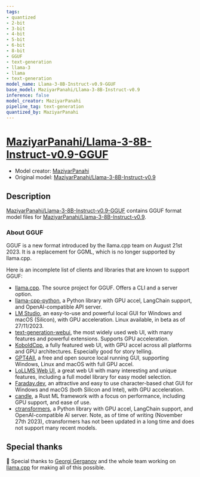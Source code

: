 ```yaml
---
tags:
- quantized
- 2-bit
- 3-bit
- 4-bit
- 5-bit
- 6-bit
- 8-bit
- GGUF
- text-generation
- llama-3
- llama
- text-generation
model_name: Llama-3-8B-Instruct-v0.9-GGUF
base_model: MaziyarPanahi/Llama-3-8B-Instruct-v0.9
inference: false
model_creator: MaziyarPanahi
pipeline_tag: text-generation
quantized_by: MaziyarPanahi
---
```

# [MaziyarPanahi/Llama-3-8B-Instruct-v0.9-GGUF](https://huggingface.co/MaziyarPanahi/Llama-3-8B-Instruct-v0.9-GGUF)
- Model creator: [MaziyarPanahi](https://huggingface.co/MaziyarPanahi)
- Original model: [MaziyarPanahi/Llama-3-8B-Instruct-v0.9](https://huggingface.co/MaziyarPanahi/Llama-3-8B-Instruct-v0.9)

## Description
[MaziyarPanahi/Llama-3-8B-Instruct-v0.9-GGUF](https://huggingface.co/MaziyarPanahi/Llama-3-8B-Instruct-v0.9-GGUF) contains GGUF format model files for [MaziyarPanahi/Llama-3-8B-Instruct-v0.9](https://huggingface.co/MaziyarPanahi/Llama-3-8B-Instruct-v0.9).

### About GGUF

GGUF is a new format introduced by the llama.cpp team on August 21st 2023. It is a replacement for GGML, which is no longer supported by llama.cpp.

Here is an incomplete list of clients and libraries that are known to support GGUF:

* [llama.cpp](https://github.com/ggerganov/llama.cpp). The source project for GGUF. Offers a CLI and a server option.
* [llama-cpp-python](https://github.com/abetlen/llama-cpp-python), a Python library with GPU accel, LangChain support, and OpenAI-compatible API server.
* [LM Studio](https://lmstudio.ai/), an easy-to-use and powerful local GUI for Windows and macOS (Silicon), with GPU acceleration. Linux available, in beta as of 27/11/2023.
* [text-generation-webui](https://github.com/oobabooga/text-generation-webui), the most widely used web UI, with many features and powerful extensions. Supports GPU acceleration.
* [KoboldCpp](https://github.com/LostRuins/koboldcpp), a fully featured web UI, with GPU accel across all platforms and GPU architectures. Especially good for story telling.
* [GPT4All](https://gpt4all.io/index.html), a free and open source local running GUI, supporting Windows, Linux and macOS with full GPU accel.
* [LoLLMS Web UI](https://github.com/ParisNeo/lollms-webui), a great web UI with many interesting and unique features, including a full model library for easy model selection.
* [Faraday.dev](https://faraday.dev/), an attractive and easy to use character-based chat GUI for Windows and macOS (both Silicon and Intel), with GPU acceleration.
* [candle](https://github.com/huggingface/candle), a Rust ML framework with a focus on performance, including GPU support, and ease of use.
* [ctransformers](https://github.com/marella/ctransformers), a Python library with GPU accel, LangChain support, and OpenAI-compatible AI server. Note, as of time of writing (November 27th 2023), ctransformers has not been updated in a long time and does not support many recent models.

## Special thanks

🙏 Special thanks to [Georgi Gerganov](https://github.com/ggerganov) and the whole team working on [llama.cpp](https://github.com/ggerganov/llama.cpp/) for making all of this possible.